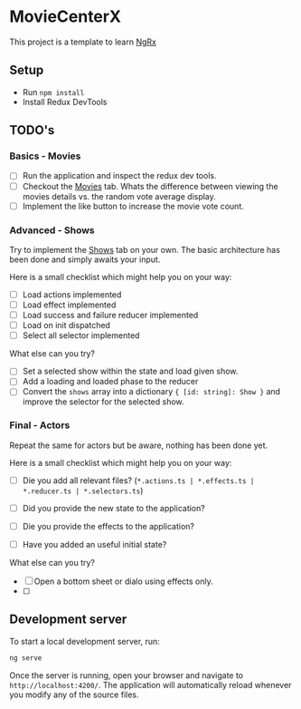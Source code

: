 # MovieCenterX

This project is a template to learn [NgRx](https://ngrx.io/)

## Setup

- Run `npm install`
- Install Redux DevTools

## TODO's

### Basics - Movies
- [ ] Run the application and inspect the redux dev tools.
- [ ] Checkout the [Movies](http://localhost:4200/movies) tab. Whats the difference between viewing the movies details vs. the random vote average display.
- [ ] Implement the like button to increase the movie vote count.

### Advanced - Shows

Try to implement the [Shows](http://localhost:4200/shows) tab on your own. The basic architecture has been done and simply awaits your input. 

Here is a small checklist which might help you on your way:

- [ ] Load actions implemented
- [ ] Load effect implemented
- [ ] Load success and failure reducer implemented
- [ ] Load on init dispatched
- [ ] Select all selector implemented

What else can you try?

- [ ] Set a selected show within the state and load given show.
- [ ] Add a loading and loaded phase to the reducer
- [ ] Convert the `shows` array into a dictionary `{ [id: string]: Show }` and improve the selector for the selected show.

### Final - Actors

Repeat the same for actors but be aware, nothing has been done yet.

Here is a small checklist which might help you on your way:

- [ ] Die you add all relevant files? (`*.actions.ts | *.effects.ts | *.reducer.ts | *.selectors.ts`)
- [ ] Did you provide the new state to the application?
- [ ] Die you provide the effects to the application?
- [ ] Have you added an useful initial state?


What else can you try?

- [ ] Open a bottom sheet or dialo using effects only.
- [ ] 


## Development server

To start a local development server, run:

```bash
ng serve
```

Once the server is running, open your browser and navigate to `http://localhost:4200/`. The application will automatically reload whenever you modify any of the source files.
